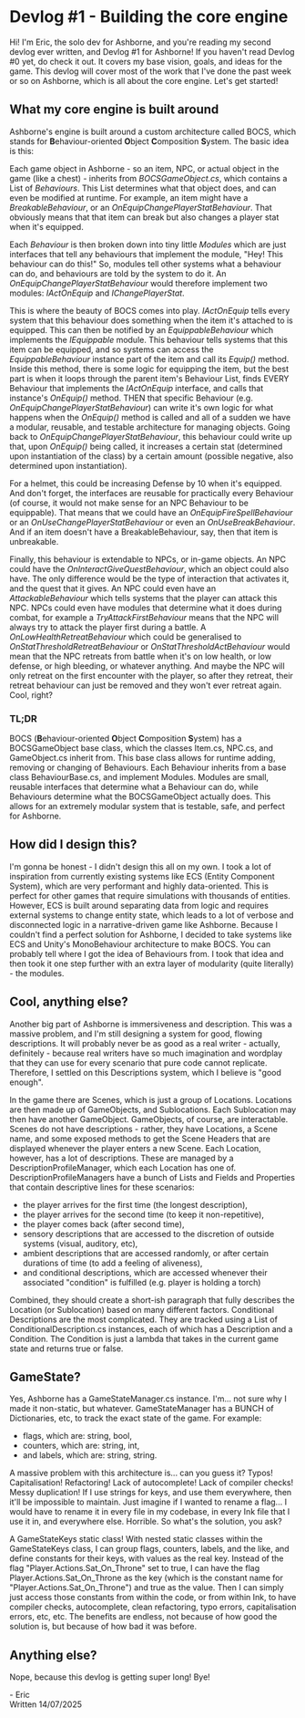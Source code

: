 # Devlog #1 - Building the core engine

Hi! I'm Eric, the solo dev for Ashborne, and you're reading my second devlog ever written, and Devlog #1 for Ashborne!
If you haven't read Devlog #0 yet, do check it out. It covers my base vision, goals, and ideas for the game. This devlog
will cover most of the work that I've done the past week or so on Ashborne, which is all about the core engine. Let's
get started!

## What my core engine is built around
Ashborne's engine is built around a custom architecture called BOCS, which stands for <b>B</b>ehaviour-oriented <b>O</b>bject <b>C</b>omposition
<b>S</b>ystem. The basic idea is this:

Each game object in Ashborne - so an item, NPC, or actual object in the game (like a chest) - inherits from <em>BOCSGameObject.cs</em>, which
contains a List<BehaviourBase> of <em>Behaviours</em>. This List determines what that object does, and can even be modified at runtime. 
For example, an item might have a <em>BreakableBehaviour</em>, or an <em>OnEquipChangePlayerStatBehaviour</em>. That obviously 
means that that item can break but also changes a player stat when it's equipped.

Each <em>Behaviour</em> is then broken down into tiny little <em>Modules</em> which are just interfaces that tell any behaviours that implement
the module, "Hey! This behaviour can do this!" So, modules tell other systems what a behaviour can do, and behaviours are told by the system
to do it. An <em>OnEquipChangePlayerStatBehaviour</em> would therefore implement two modules: <em>IActOnEquip</em> and <em>IChangePlayerStat</em>.

This is where the beauty of BOCS comes into play. <em>IActOnEquip</em> tells every system that this behaviour does something when the item it's
attached to is equipped. This can then be notified by an <em>EquippableBehaviour</em> which implements the <em>IEquippable</em> module. This
behaviour tells systems that this item can be equipped, and so systems can access the <em>EquippableBehaviour</em> instance part of the item
and call its <em>Equip()</em> method. Inside this method, there is some logic for equipping the item, but the best part is when it loops through
the parent item's Behaviour List, finds EVERY Behaviour that implements the <em>IActOnEquip</em> interface, and calls that instance's <em>OnEquip()</em>
method. THEN that specific Behaviour (e.g. <em>OnEquipChangePlayerStatBehaviour</em>) can write it's own logic for what happens when the <em>OnEquip()</em> method is called
and all of a sudden we have a modular, reusable, and testable architecture for managing objects. Going back to <em>OnEquipChangePlayerStatBehaviour</em>,
this behaviour could write up that, upon <em>OnEquip()</em> being called, it increases a certain stat (determined upon instantiation of the class)
by a certain amount (possible negative, also determined upon instantiation).

For a helmet, this could be increasing Defense by 10 when it's equipped. And don't forget, the interfaces are reusable for practically every
Behaviour (of course, it would not make sense for an NPC Behaviour to be equippable). That means that we could have an <em>OnEquipFireSpellBehaviour</em>
or an <em>OnUseChangePlayerStatBehaviour</em> or even an <em>OnUseBreakBehaviour</em>. And if an item doesn't have a BreakableBehaviour, say, then
that item is unbreakable.

Finally, this behaviour is extendable to NPCs, or in-game objects. An NPC could have the <em>OnInteractGiveQuestBehaviour</em>, which an object could also have.
The only difference would be the type of interaction that activates it, and the quest that it gives. An NPC could even have an <em>AttackableBehaviour</em> 
which tells systems that the player can attack this NPC. NPCs could even have modules that determine what it does during combat, for example a
<em>TryAttackFirstBehaviour</em> means that the NPC will always try to attack the player first during a battle. A <em>OnLowHealthRetreatBehaviour</em>
which could be generalised to <em>OnStatThresholdRetreatBehaviour</em> or <em>OnStatThresholdActBehaviour</em> would mean that the NPC
retreats from battle when it's on low health, or low defense, or high bleeding, or whatever anything. And maybe the NPC will only retreat
on the first encounter with the player, so after they retreat, their retreat behaviour can just be removed and they won't ever retreat again.
Cool, right?

### TL;DR
BOCS (<b>B</b>ehaviour-oriented <b>O</b>bject <b>C</b>omposition <b>S</b>ystem) has a BOCSGameObject base class, which the classes Item.cs, NPC.cs,
and GameObject.cs  inherit from. This base class allows for runtime adding, removing or changing of Behaviours. Each Behaviour inherits from a base class
BehaviourBase.cs, and implement Modules. Modules are small, reusable interfaces that determine what a Behaviour can do, while Behaviours determine
what the BOCSGameObject actually does. This allows for an extremely modular system that is testable, safe, and perfect for Ashborne.

## How did I design this?
I'm gonna be honest - I didn't design this all on my own. I took a lot of inspiration from currently existing systems like ECS (Entity Component System),
which are very performant and highly data-oriented. This is perfect for other games that require simulations with thousands of entities. However,
ECS is built around separating data from logic and requires external systems to change entity state, which leads to a lot of verbose and disconnected
logic in a narrative-driven game like Ashborne. Because I couldn't find a perfect solution for Ashborne, I decided to take systems like ECS and Unity's MonoBehaviour
architecture to make BOCS. You can probably tell where I got the idea of Behaviours from. I took that idea and then took it one step further with an extra
layer of modularity (quite literally) - the modules.

## Cool, anything else?
Another big part of Ashborne is immersiveness and description. This was a massive problem, and I'm still designing a system for good, flowing
descriptions. It will probably never be as good as a real writer - actually, definitely - because real writers have so much imagination
and wordplay that they can use for every scenario that pure code cannot replicate. Therefore, I settled on this Descriptions system, which I believe
is "good enough".

In the game there are Scenes, which is just a group of Locations. Locations are then made up of GameObjects, and Sublocations. Each Sublocation
may then have another GameObject. GameObjects, of course, are interactable. Scenes do not have descriptions - rather, they have Locations, a
Scene name, and some exposed methods to get the Scene Headers that are displayed whenever the player enters a new Scene. Each Location, however,
has a lot of descriptions. These are managed by a DescriptionProfileManager, which each Location has one of. DescriptionProfileManagers have a
bunch of Lists and Fields and Properties that contain descriptive lines for these scenarios:
- the player arrives for the first time (the longest description),
- the player arrives for the second time (to keep it non-repetitive),
- the player comes back (after second time),
- sensory descriptions that are accessed to the discretion of outside systems (visual, auditory, etc),
- ambient descriptions that are accessed randomly, or after certain durations of time (to add a feeling of aliveness),
- and conditional descriptions, which are accessed whenever their associated "condition" is fulfilled (e.g. player is holding a torch)

Combined, they should create a short-ish paragraph that fully describes the Location (or Sublocation) based on many different factors.
Conditional Descriptions are the most complicated. They are tracked using a List of ConditionalDescription.cs instances, each of which
has a Description and a Condition. The Condition is just a lambda that takes in the current game state and returns true or false.

## GameState?
Yes, Ashborne has a GameStateManager.cs instance. I'm... not sure why I made it non-static, but whatever. GameStateManager has a BUNCH
of Dictionaries, etc, to track the exact state of the game. For example:
- flags, which are: string, bool,
- counters, which are: string, int,
- and labels, which are: string, string.

A massive problem with this architecture is... can you guess it? Typos! Capitalisation! Refactoring! Lack of autocomplete! Lack of compiler checks!
Messy duplication! If I use strings for keys, and use them everywhere, then it'll be impossible to maintain. Just imagine if I wanted to rename a flag...
I would have to rename it in every file in my codebase, in every Ink file that I use it in, and everywhere else. Horrible. So what's the solution, you ask?

A GameStateKeys static class! With nested static classes within the GameStateKeys class, I can group flags, counters, labels, and the like, and define
constants for their keys, with values as the real key. Instead of the flag "Player.Actions.Sat_On_Throne" set to true, I can have the flag
Player.Actions.Sat_On_Throne as the key (which is the constant name for "Player.Actions.Sat_On_Throne") and true as the value.
Then I can simply just access those constants from within the code, or from within Ink, to have compiler checks, autocomplete, clean refactoring,
typo errors, capitalisation errors, etc, etc. The benefits are endless, not because of how good the solution is, but because of how bad it was before.

## Anything else?
Nope, because this devlog is getting super long! Bye!

\- Eric
<br>Written 14/07/2025




